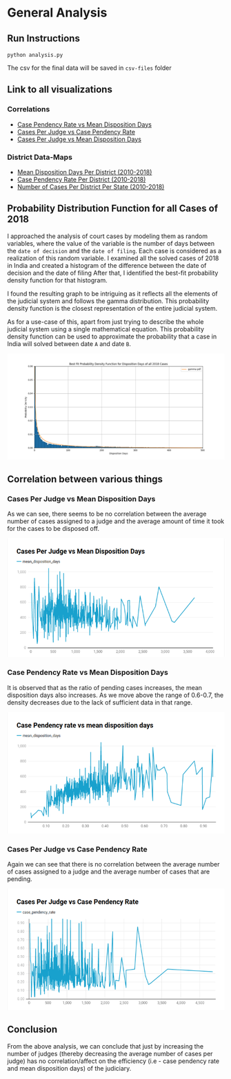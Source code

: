 # General Analysis

## Run Instructions
```
python analysis.py
```
The csv for the final data will be saved in `csv-files` folder

## Link to all visualizations

### Correlations
- [Case Pendency Rate vs Mean Disposition Days](https://www.datawrapper.de/_/DZg2B/)
- [Cases Per Judge vs Case Pendency Rate](https://www.datawrapper.de/_/SWbek/)
- [Cases Per Judge vs Mean Disposition Days](https://www.datawrapper.de/_/PMJTD/)

### District Data-Maps
- [Mean Disposition Days Per District (2010-2018)](https://public.flourish.studio/visualisation/12403529/)
- [Case Pendency Rate Per District (2010-2018)](https://public.flourish.studio/visualisation/12409595/)
- [Number of Cases Per District Per State (2010-2018)](https://public.flourish.studio/visualisation/12501434/)

## Probability Distribution Function for all Cases of 2018
I approached the analysis of court cases by modeling them as random variables, 
where the value of the variable is the number of days between the `date of decision`
and the `date of filing`. Each case is considered as a realization of this random 
variable. I examined all the solved cases of 2018 in India and created a histogram 
of the difference between the date of decision and the date of filing After that, 
I identified the best-fit probability density function for that histogram.

I found the resulting graph to be intriguing as it reflects all the elements of the 
judicial system and follows the gamma distribution. This probability density function 
is the closest representation of the entire judicial system.

As for a use-case of this, apart from just trying to describe the whole
judicial system using a single mathematical equation. This probability
density function can be used to approximate the probability that a case in
India will solved between date `A` and date `B`.

![PDF](images/pdf.png)

## Correlation between various things

### Cases Per Judge vs Mean Disposition Days
As we can see, there seems to be no correlation between the average number
of cases assigned to a judge and the average amount of time it took for the
cases to be disposed off.

![Cases vs Disposition](images/cases-vs-disposition.png)

### Case Pendency Rate vs Mean Disposition Days 
It is observed that as the ratio of pending cases increases, the mean 
disposition days also increases. As we move above the range of 0.6-0.7, 
the density decreases due to the lack of sufficient data in that range.

![Pendency vs Disposition](images/pendency-vs-disposition.png)

### Cases Per Judge vs Case Pendency Rate
Again we can see that there is no correlation between the average number of
cases assigned to a judge and the average number of cases that are pending.

![Cases vs Pendency](images/cases-vs-pendency.png)

## Conclusion
From the above analysis, we can conclude that just by increasing the number
of judges (thereby decreasing the average number of cases per judge) has no
correlation/affect on the efficiency (i.e - case pendency rate and mean
disposition days) of the judiciary.
